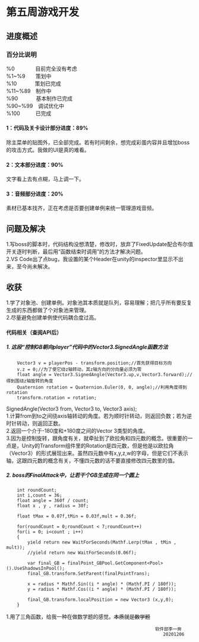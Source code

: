 #   第五周游戏开发
##  进度概述
### 百分比说明
%0&emsp;&emsp;&emsp;&emsp;目前完全没有考虑<br/>
%1~%9&emsp;&emsp;策划中<br/>
%10&emsp;&emsp;&emsp;&ensp;策划已完成<br/>
%11~%89&ensp;&ensp;制作中<br/>
%90&emsp;&emsp;&emsp;&ensp;基本制作已完成<br/>
%90~%99&ensp;&ensp;调试优化中<br/>
%100&ensp;&ensp;&ensp;&ensp;&ensp;&ensp;已完成<br/>

#### 1：代码及关卡设计部分进度：89%
除主菜单的贴图外，已全部完成。若有时间剩余，想完成彩蛋内容并且增加boss的攻击方式。我做的UI是真的难看。
#### 2：文本部分进度：90%
文字看上去有点糊，马上调一下。
#### 3：音频部分进度：20%
素材已基本找齐，正在考虑是否要创建单例来统一管理游戏音频。


## 问题及解决
1.写boss的脚本时，代码结构没想清楚，修改时，放弃了FixedUpdate配合布尔值开关逐时判断，最后用“函数结束时调用”的方法才解决问题。<br/>
2.VS Code出了点bug，我设置的某个Header在unity的inspector里显示不出来，至今尚未解决。

## 收获
1.学了对象池、创建单例。对象池其本质就是队列，容易理解；把几乎所有要反复生成的东西都做了个对象池来管理。<br/>
2.尽量避免创建单例使代码耦合度过高。

#### 代码相关（查阅API后）

#####   1. 这段“控制GB朝向player”代码中的Vector3.SignedAngle函数方法

        Vector3 v = playerPos - transform.position;//首先获得目标方向
        v.z = 0;//为了使它绕z轴转动，其z轴方向的分向量必须为零
        float angle = Vector3.SignedAngle(Vector3.up,v,Vector3.forward);//得到围绕z轴旋转的角度
        Quaternion rotation = Quaternion.Euler(0, 0, angle);//利用角度得到rotation
        transform.rotation = rotation;

SignedAngle(Vector3 from, Vector3 to, Vector3 axis);<br/>
1.计算from到to之间绕axis轴转动的角度。若为顺时针转动，则返回负数；若为逆时针转动，则返回正数。<br/>
2.返回一个介于-180度和+180度之间的Vector 3类型的角度。<br/>
3.因为是控制旋转，跟角度有关，就牵扯到了欧拉角和四元数的概念。很重要的一点是，Unity的Transform组件里的Rotation是四元数，但是他是以欧拉角（Vector3）的形式展现出来。虽然四元数中有x,y,z,w的字母，但是它们不表示轴，这跟四元数的概念有关，不懂四元数的话不要直接修改四元数里的值。
#####   2. boss的FinalAttack中，让若干个GB生成在同一个圆上

        int roundCount;
        int i,count = 36;
        float angle = 360f / count;
        float x , y , radius = 30f;

        float tMax = 0.07f,tMin = 0.03f,mult = 0.36f;

        for(roundCount = 0;roundCount < 7;roundCount++)
        for(i = 0; i<count ; i++)
        {
            yield return new WaitForSeconds(Mathf.Lerp(tMax , tMin , mult));
            //yield return new WaitForSeconds(0.06f);

            var final_GB = finalPoint_GBPool.GetComponent<Pool>().UseShadowsInPool();
            final_GB.transform.SetParent(finalPointTrans);

            x = radius * Mathf.Sin((i * angle) * (Mathf.PI / 180f));
            y = radius * Mathf.Cos((i * angle) * (Mathf.PI / 180f));

            final_GB.transform.localPosition = new Vector3 (x,y,0);
        }
1.用了三角函数，给我一种在做数学题的感觉。~~本质就是数学题~~

                                                            
                                                            软件部李一奔        
                                                               20201206
